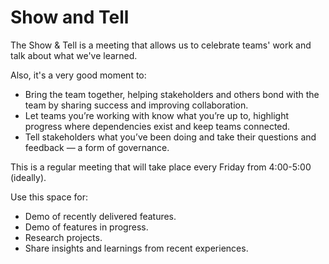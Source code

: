 # Show and Tell

The Show & Tell is a meeting that allows us to celebrate teams' work and talk about what we've learned.

Also, it's a very good moment to:

* Bring the team together, helping stakeholders and others bond with the team by sharing success and improving collaboration.
* Let teams you’re working with know what you’re up to, highlight progress where dependencies exist and keep teams connected.
* Tell stakeholders what you’ve been doing and take their questions and feedback — a form of governance.

This is a regular meeting that will take place every Friday from 4:00-5:00 (ideally).

Use this space for:

* Demo of recently delivered features.
* Demo of features in progress.
* Research projects.
* Share insights and learnings from recent experiences.